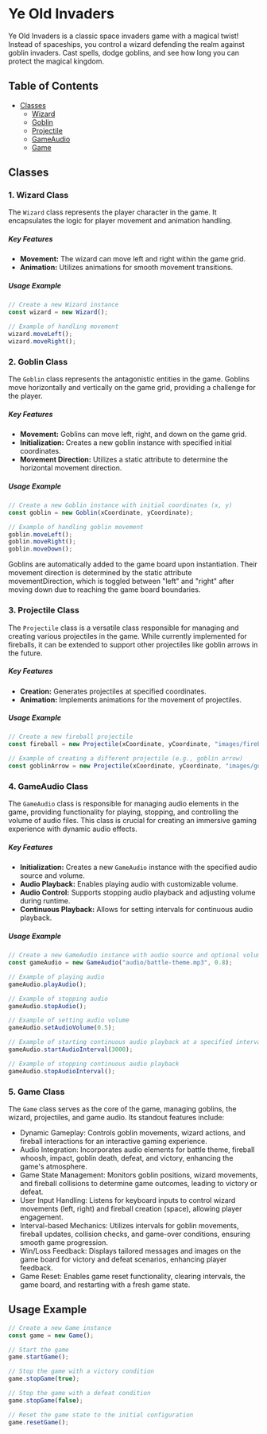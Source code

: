 # Ye Old Invaders

Ye Old Invaders is a classic space invaders game with a magical twist! Instead of spaceships, you control a wizard defending the realm against goblin invaders. Cast spells, dodge goblins, and see how long you can protect the magical kingdom.

## Table of Contents

- [Classes](#classes)
  - [Wizard](#1-wizard-class)
  - [Goblin](#2-goblin-class)
  - [Projectile](#3-projectile-class)
  - [GameAudio](#4-gameaudio-class)
  - [Game](#5-game-class)


## Classes

### 1. Wizard Class

The `Wizard` class represents the player character in the game. It encapsulates the logic for player movement and animation handling.

##### Key Features

- **Movement:** The wizard can move left and right within the game grid.
- **Animation:** Utilizes animations for smooth movement transitions.

##### Usage Example

```typescript
// Create a new Wizard instance
const wizard = new Wizard();

// Example of handling movement
wizard.moveLeft();
wizard.moveRight();
```

### 2. Goblin Class

The `Goblin` class represents the antagonistic entities in the game. Goblins move horizontally and vertically on the game grid, providing a challenge for the player.

##### Key Features

- **Movement:** Goblins can move left, right, and down on the game grid.
- **Initialization:** Creates a new goblin instance with specified initial coordinates.
- **Movement Direction:** Utilizes a static attribute to determine the horizontal movement direction.

##### Usage Example

```typescript
// Create a new Goblin instance with initial coordinates (x, y)
const goblin = new Goblin(xCoordinate, yCoordinate);

// Example of handling goblin movement
goblin.moveLeft();
goblin.moveRight();
goblin.moveDown();
```

Goblins are automatically added to the game board upon instantiation. Their movement direction is determined by the static attribute movementDirection, which is toggled between "left" and "right" after moving down due to reaching the game board boundaries.

### 3. Projectile Class

The `Projectile` class is a versatile class responsible for managing and creating various projectiles in the game. While currently implemented for fireballs, it can be extended to support other projectiles like goblin arrows in the future.

##### Key Features

- **Creation:** Generates projectiles at specified coordinates.
- **Animation:** Implements animations for the movement of projectiles.

##### Usage Example

```typescript
// Create a new fireball projectile
const fireball = new Projectile(xCoordinate, yCoordinate, "images/fireball.png");

// Example of creating a different projectile (e.g., goblin arrow)
const goblinArrow = new Projectile(xCoordinate, yCoordinate, "images/goblin_arrow.png");
```

### 4. GameAudio Class

The `GameAudio` class is responsible for managing audio elements in the game, providing functionality for playing, stopping, and controlling the volume of audio files. This class is crucial for creating an immersive gaming experience with dynamic audio effects.

##### Key Features

- **Initialization:** Creates a new `GameAudio` instance with the specified audio source and volume.
- **Audio Playback:** Enables playing audio with customizable volume.
- **Audio Control:** Supports stopping audio playback and adjusting volume during runtime.
- **Continuous Playback:** Allows for setting intervals for continuous audio playback.

##### Usage Example

```typescript
// Create a new GameAudio instance with audio source and optional volume (default is 1)
const gameAudio = new GameAudio("audio/battle-theme.mp3", 0.8);

// Example of playing audio
gameAudio.playAudio();

// Example of stopping audio
gameAudio.stopAudio();

// Example of setting audio volume
gameAudio.setAudioVolume(0.5);

// Example of starting continuous audio playback at a specified interval
gameAudio.startAudioInterval(3000);

// Example of stopping continuous audio playback
gameAudio.stopAudioInterval();
```

### 5. Game Class

The `Game` class serves as the core of the game, managing goblins, the wizard, projectiles, and game audio. Its standout features include:

- Dynamic Gameplay: Controls goblin movements, wizard actions, and fireball interactions for an interactive gaming experience.
- Audio Integration: Incorporates audio elements for battle theme, fireball whoosh, impact, goblin death, defeat, and victory, enhancing the game's atmosphere.
- Game State Management: Monitors goblin positions, wizard movements, and fireball collisions to determine game outcomes, leading to victory or defeat.
- User Input Handling: Listens for keyboard inputs to control wizard movements (left, right) and fireball creation (space), allowing player engagement.
- Interval-based Mechanics: Utilizes intervals for goblin movements, fireball updates, collision checks, and game-over conditions, ensuring smooth game progression.
- Win/Loss Feedback: Displays tailored messages and images on the game board for victory and defeat scenarios, enhancing player feedback.
- Game Reset: Enables game reset functionality, clearing intervals, the game board, and restarting with a fresh game state.

## Usage Example

```typescript
// Create a new Game instance
const game = new Game();

// Start the game
game.startGame();

// Stop the game with a victory condition
game.stopGame(true);

// Stop the game with a defeat condition
game.stopGame(false);

// Reset the game state to the initial configuration
game.resetGame();
```
